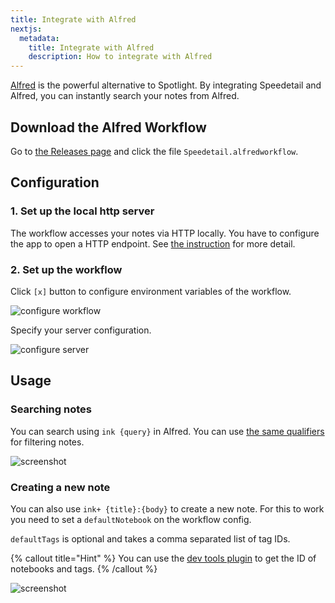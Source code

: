 ```yaml
---
title: Integrate with Alfred
nextjs:
  metadata:
    title: Integrate with Alfred
    description: How to integrate with Alfred
---
```


[Alfred](https://www.alfredapp.com/) is the powerful alternative to Spotlight.
By integrating Speedetail and Alfred, you can instantly search your notes from Alfred.

## Download the Alfred Workflow

Go to [the Releases page](https://github.com/speedetailapp/speedetail-alfred-workflow/releases) and click the file `Speedetail.alfredworkflow`.

## Configuration

### 1. Set up the local http server

The workflow accesses your notes via HTTP locally.
You have to configure the app to open a HTTP endpoint.
See [the instruction](https://developers.speedetail.app/guides/access-the-local-database#accessing-via-http-advanced) for more detail.

### 2. Set up the workflow

Click `[x]` button to configure environment variables of the workflow.

![configure workflow][configure-1]

Specify your server configuration.

![configure server][configure-2]

## Usage

### Searching notes

You can search using `ink {query}` in Alfred. You can use [the same qualifiers](https://docs.speedetail.app/manual/searching-notes/#filter-notes-with-special-qualifiers) for filtering notes.

![screenshot][workflow]

### Creating a new note

You can also use `ink+ {title}:{body}` to create a new note. For this to work you need to set a `defaultNotebook` on the workflow config.

`defaultTags` is optional and takes a comma separated list of tag IDs.

{% callout title="Hint" %}
You can use the [dev tools plugin](https://my.speedetail.app/plugins/dev-tools) to get the ID of notebooks and tags.
{% /callout %}

![screenshot][workflow-ink+]

[workflow]: /images/integrating-with-alfred_screenshot.png 'Sample Speedetail result'
[workflow-ink+]: /images/integrating-with-alfred_create-new-note.png 'Sample Speedetail new note'
[configure-1]: /images/integrating-with-alfred_configure-workflow-1.png 'Configure workflow 01'
[configure-2]: /images/integrating-with-alfred_configure-workflow-2.png 'Configure workflow 02'

